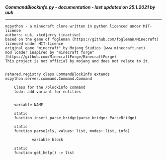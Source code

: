 ***CommandBlockInfo.py - documentation - last updated on 25.1.2021 by uuk***
___

    mcpython - a minecraft clone written in python licenced under MIT-licence
    authors: uuk, xkcdjerry (inactive)
    based on the game of fogleman (https://github.com/fogleman/Minecraft) licenced under MIT-licence
    original game "minecraft" by Mojang Studios (www.minecraft.net)
    mod loader inspired by "minecraft forge" (https://github.com/MinecraftForge/MinecraftForge)
    This project is not official by mojang and does not relate to it.


    @shared.registry class CommandBlockInfo extends mcpython.server.command.Command.Command
        
        Class for the /blockinfo command
        todo: add variant for entities


        variable NAME

        static
        function insert_parse_bridge(parse_bridge: ParseBridge)

        static
        function parse(cls, values: list, modes: list, info)

                variable block

        static
        function get_help() -> list